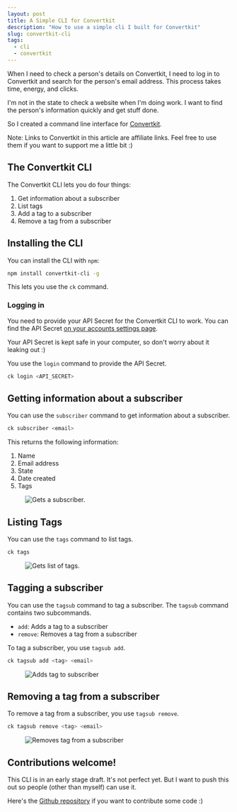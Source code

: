 ```yaml
---
layout: post
title: A Simple CLI for Convertkit 
description: "How to use a simple cli I built for Convertkit"
slug: convertkit-cli
tags:
  - cli
  - convertkit
---
```


When I need to check a person's details on Convertkit, I need to log in to Convertkit and search for the person's email address. This process takes time, energy, and clicks. 

I'm not in the state to check a website when I'm doing work. I want to find the person's information quickly and get stuff done. 

So I created a command line interface for [Convertkit][1]. 

<!-- more -->

Note: Links to Convertkit in this article are affiliate links. Feel free to use them if you want to support me a little bit :)

## The Convertkit CLI 

The Convertkit CLI lets you do four things: 

1. Get information about a subscriber 
2. List tags
3. Add a tag to a subscriber
4. Remove a tag from a subscriber 

## Installing the CLI 

You can install the CLI with `npm`: 

```bash
npm install convertkit-cli -g
```

This lets you use the `ck` command. 

### Logging in

You need to provide your API Secret for the Convertkit CLI to work. You can find the API Secret [on your accounts settings page][2]. 

Your API Secret is kept safe in your computer, so don't worry about it leaking out :)

You use the `login` command to provide the API Secret. 

```bash
ck login <API_SECRET>
```

## Getting information about a subscriber 

You can use the `subscriber` command to get information about a subscriber. 

```bash
ck subscriber <email>
```

This returns the following information: 

1. Name
2. Email address 
3. State
4. Date created 
5. Tags

<figure role="figure">
  <img src="/images/2020/ck-cli/subscriber.gif" alt="Gets a subscriber.">
</figure>

## Listing Tags

You can use the `tags` command to list tags. 

```bash
ck tags
```

<figure role="figure">
  <img src="/images/2020/ck-cli/tags.gif" alt="Gets list of tags.">
</figure>

## Tagging a subscriber 

You can use the `tagsub` command to tag a subscriber. The `tagsub` command contains two subcommands. 

- `add`: Adds a tag to a subscriber
- `remove`: Removes a tag from a subscriber

To tag a subscriber, you use `tagsub add`. 

```bash
ck tagsub add <tag> <email>
```

<figure role="figure">
  <img src="/images/2020/ck-cli/tagsub-add.gif" alt="Adds tag to subscriber">
</figure>

## Removing a tag from a subscriber 

To remove a tag from a subscriber, you use `tagsub remove`. 

```bash
ck tagsub remove <tag> <email>
```

<figure role="figure">
  <img src="/images/2020/ck-cli/tagsub-remove.gif" alt="Removes tag from a subscriber">
</figure>

## Contributions welcome!

This CLI is in an early stage draft. It's not perfect yet. But I want to push this out so people (other than myself) can use it. 

Here's the [Github repository][3] if you want to contribute some code :)

[1]:	https://zellwk.com/convertkit
[2]:	https://app.convertkit.com/account/edit?lmref=yfs9CA
[3]:	https://github.com/zellwk/convertkit-cli